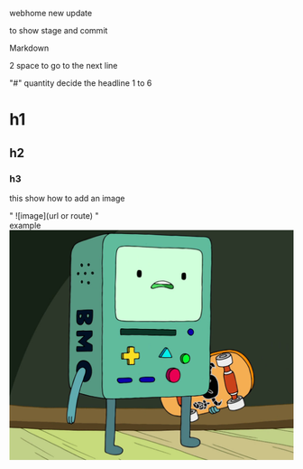 webhome
new update  

to show stage and commit  

Markdown  

2 space to go to the next line  

"#" quantity decide the headline 1 to 6  

# h1
## h2
### h3

this show how to add an image  

" ![image](url or route) "  
example
![BMO](image/BMO.jpg)